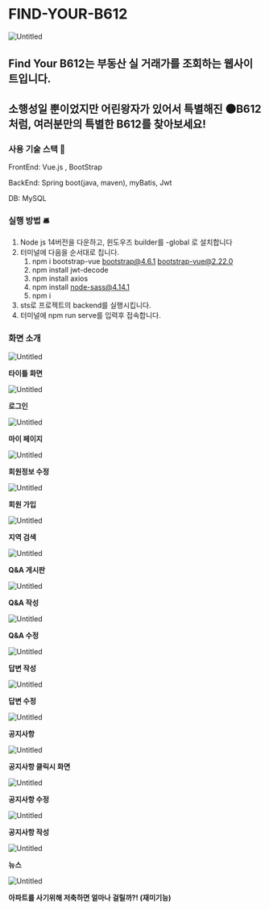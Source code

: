 # FIND-YOUR-B612

![Untitled](FIND-YOUR-B612%20e213375f36bc4d459325cd007f8ce88d/Untitled.png)

## Find Your B612는 부동산 실 거래가를 조회하는 웹사이트입니다.

## 소행성일 뿐이었지만 어린왕자가 있어서 특별해진 🌑B612처럼, 여러분만의 특별한 B612를 찾아보세요!

### 사용 기술 스택 🦾

FrontEnd: Vue.js , BootStrap 

BackEnd: Spring boot(java, maven), myBatis, Jwt

DB: MySQL

### 실행 방법 🛎️

1. Node js 14버전을 다운하고, 윈도우즈 builder를 -global 로 설치합니다
2. 터미널에 다음을 순서대로 칩니다.
    1.  npm i bootstrap-vue bootstrap@4.6.1 bootstrap-vue@2.22.0
    2. npm install jwt-decode
    3. npm install axios
    4. npm install node-sass@4.14.1
    5. npm i
3. sts로 프로젝트의 backend를 실행시킵니다.
4. 터미널에 npm run serve를 입력후 접속합니다.

### 화면 소개

![Untitled](FIND-YOUR-B612%20e213375f36bc4d459325cd007f8ce88d/Untitled%201.png)

**타이틀 화면** 

![Untitled](FIND-YOUR-B612%20e213375f36bc4d459325cd007f8ce88d/Untitled%202.png)

**로그인**

![Untitled](FIND-YOUR-B612%20e213375f36bc4d459325cd007f8ce88d/Untitled%203.png)

**마이 페이지**

![Untitled](FIND-YOUR-B612%20e213375f36bc4d459325cd007f8ce88d/Untitled%204.png)

**회원정보 수정**

![Untitled](FIND-YOUR-B612%20e213375f36bc4d459325cd007f8ce88d/Untitled%205.png)

**회원 가입**

![Untitled](FIND-YOUR-B612%20e213375f36bc4d459325cd007f8ce88d/Untitled%206.png)

**지역 검색**

![Untitled](FIND-YOUR-B612%20e213375f36bc4d459325cd007f8ce88d/Untitled%207.png)

**Q&A 게시판**

![Untitled](FIND-YOUR-B612%20e213375f36bc4d459325cd007f8ce88d/Untitled%208.png)

**Q&A 작성**

![Untitled](FIND-YOUR-B612%20e213375f36bc4d459325cd007f8ce88d/Untitled%209.png)

**Q&A 수정**

![Untitled](FIND-YOUR-B612%20e213375f36bc4d459325cd007f8ce88d/Untitled%2010.png)

**답변 작성**

![Untitled](FIND-YOUR-B612%20e213375f36bc4d459325cd007f8ce88d/Untitled%2011.png)

**답변 수정**

![Untitled](FIND-YOUR-B612%20e213375f36bc4d459325cd007f8ce88d/Untitled%2012.png)

**공지사항**

![Untitled](FIND-YOUR-B612%20e213375f36bc4d459325cd007f8ce88d/Untitled%2013.png)

**공지사항 클릭시 화면**

![Untitled](FIND-YOUR-B612%20e213375f36bc4d459325cd007f8ce88d/Untitled%2014.png)

**공지사항 수정**

![Untitled](FIND-YOUR-B612%20e213375f36bc4d459325cd007f8ce88d/Untitled%2015.png)

**공지사항 작성**

![Untitled](FIND-YOUR-B612%20e213375f36bc4d459325cd007f8ce88d/Untitled%2016.png)

**뉴스**

![Untitled](FIND-YOUR-B612%20e213375f36bc4d459325cd007f8ce88d/Untitled%2017.png)

**아파트를 사기위해 저축하면 얼마나 걸릴까?! (재미기능)**
